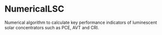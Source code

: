 # NumericalLSC
Numerical algorithm to calculate key performance indicators of luminescent solar concentrators such as PCE, AVT and CRI. 

